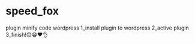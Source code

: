 # speed_fox
plugin minify code wordpress
1_install plugin to wordpress
2_active plugin
3_finish!😊😁❤️👌
